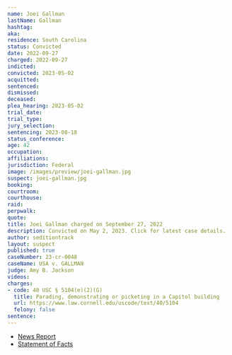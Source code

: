 ```yaml
---
name: Joei Gallman
lastName: Gallman
hashtag:
aka:
residence: South Carolina
status: Convicted
date: 2022-09-27
charged: 2022-09-27
indicted:
convicted: 2023-05-02
acquitted:
sentenced:
dismissed:
deceased:
plea_hearing: 2023-05-02
trial_date:
trial_type:
jury_selection:
sentencing: 2023-08-18
status_conference:
age: 42
occupation:
affiliations:
jurisdiction: Federal
image: /images/preview/joei-gallman.jpg
suspect: joei-gallman.jpg
booking:
courtroom:
courthouse:
raid:
perpwalk:
quote:
title: Joei Gallman charged on September 27, 2022
description: Convicted on May 2, 2023. Click for latest case details.
author: seditiontrack
layout: suspect
published: true
caseNumber: 23-cr-0048
caseName: USA v. GALLMAN
judge: Amy B. Jackson
videos:
charges:
- code: 40 USC § 5104(e)(2)(G)
  title: Parading, demonstrating or picketing in a Capitol building
  url: https://www.law.cornell.edu/uscode/text/40/5104
  felony: false
sentence:
---
```

- [News Report](https://www.thestate.com/news/local/crime/article267161521.html)
- [Statement of Facts](https://extremism.gwu.edu/sites/g/files/zaxdzs2191/f/William%20Gallman%20Joei%20Gallman%20and%20Alan%20Culbertson%20Statement%20of%20Facts.pdf)
